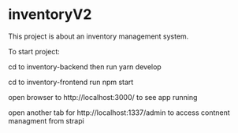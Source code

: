 # inventoryV2

This project is about an inventory management system.

To start project:

cd to inventory-backend then run yarn develop

cd to inventory-frontend run npm start

open browser to http://localhost:3000/ to see app running

open another tab for http://localhost:1337/admin to access contnent managment from strapi
